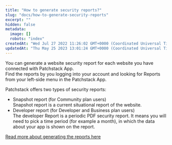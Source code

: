 ```yaml
---
title: "How to generate security reports?"
slug: "docs/how-to-generate-security-reports"
excerpt: ""
hidden: false
metadata: 
  image: []
  robots: "index"
createdAt: "Wed Jul 27 2022 11:26:02 GMT+0000 (Coordinated Universal Time)"
updatedAt: "Thu May 25 2023 13:01:24 GMT+0000 (Coordinated Universal Time)"
---
```

You can generate a website security report for each website you have connected with Patchstack App.  
Find the reports by you logging into your account and looking for Reports from your left-side menu in the Patchstack App.

Patchstack offers two types of security reports:

- Snapshot report (for Community plan users)  
  Snapshot report is a current situational report of the website.
- Developer report (for Developer and Business plan users)  
  The developer Report is a periodic PDF security report. It means you will need to pick a time period (for example a month), in which the data about your app is shown on the report.

[Read more about generating the reports here](https://docs.patchstack.com/docs/generating-reports)
